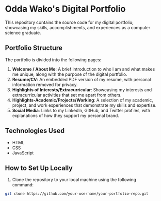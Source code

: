 # Odda Wako's Digital Portfolio

This repository contains the source code for my digital portfolio, showcasing my skills, accomplishments, and experiences as a computer science graduate.

## Portfolio Structure

The portfolio is divided into the following pages:

1. **Welcome / About Me**: A brief introduction to who I am and what makes me unique, along with the purpose of the digital portfolio.
2. **Resume/CV**: An embedded PDF version of my resume, with personal information removed for privacy.
3. **Highlights of Interests/Extracurricular**: Showcasing my interests and extracurricular activities that set me apart from others.
4. **Highlights-Academic/Projects/Working**: A selection of my academic, project, and work experiences that demonstrate my skills and expertise.
5. **Social Media**: Links to my LinkedIn, GitHub, and Twitter profiles, with explanations of how they support my personal brand.

## Technologies Used

* HTML
* CSS
* JavaScript

## How to Set Up Locally

1. Clone the repository to your local machine using the following command:

```bash
git clone https://github.com/your-username/your-portfolio-repo.git

